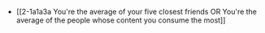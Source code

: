 - [[2-1a1a3a You're the average of your five closest friends OR You're the average of the people whose content you consume the most]]

